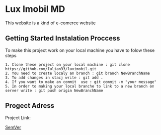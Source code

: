 # Lux Imobil MD

This website is a kind of e-comerce website

## Getting Started Instalation Proccess

To make this project work on your local machine you have to folow these steps
```
1. Clone these project on your local machine : git clone https://github.com/Iulian33/luximobil.git
2. You need to create localy an branch : git branch NewBranchName
3. To add changes in stacj write : git add .
4. If you want to make an commit  use : git commit -m "your message"
5. In order to making your local branche to link to a new branch on server write : git push origin NewBranchName
```


## Progect Adress

Project Link:

[SemVer](http://luximobil.julianhook.com/) 
